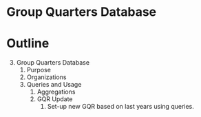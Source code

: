 # Group Quarters Database

# Outline
3. Group Quarters Database
	1. Purpose
	2. Organizations
	3. Queries and Usage
		1. Aggregations
		2. GQR Update
			1. Set-up new GQR based on last years using queries.